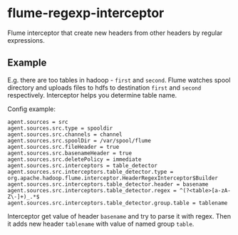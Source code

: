 # flume-regexp-interceptor

Flume interceptor that create new headers from other headers by regular expressions.

## Example

E.g. there are too tables in hadoop - `first`  and `second`.
Flume watches spool directory and uploads files to hdfs to destination `first` and `second` respectively.
Interceptor helps you determine table name.


Config example:

    agent.sources = src
    agent.sources.src.type = spooldir
    agent.sources.src.channels = channel
    agent.sources.src.spoolDir = /var/spool/flume
    agent.sources.src.fileHeader = true
    agent.sources.src.basenameHeader = true
    agent.sources.src.deletePolicy = immediate
    agent.sources.src.interceptors = table_detector
    agent.sources.src.interceptors.table_detector.type = org.apache.hadoop.flume.interceptor.HeaderRegexInterceptor$Builder
    agent.sources.src.interceptors.table_detector.header = basename
    agent.sources.src.interceptors.table_detector.regex = ^(?<table>[a-zA-Z\-]+)_.*$
    agent.sources.src.interceptors.table_detector.group.table = tablename

Interceptor get value of header `basename` and try to parse it with regex.
Then it adds new header `tablename` with value of named group `table`.
